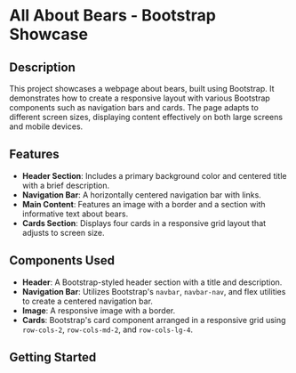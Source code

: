 # All About Bears - Bootstrap Showcase

## Description

This project showcases a webpage about bears, built using Bootstrap. It demonstrates how to create a responsive layout with various Bootstrap components such as navigation bars and cards. The page adapts to different screen sizes, displaying content effectively on both large screens and mobile devices.

## Features

- **Header Section**: Includes a primary background color and centered title with a brief description.
- **Navigation Bar**: A horizontally centered navigation bar with links.
- **Main Content**: Features an image with a border and a section with informative text about bears.
- **Cards Section**: Displays four cards in a responsive grid layout that adjusts to screen size.

## Components Used

- **Header**: A Bootstrap-styled header section with a title and description.
- **Navigation Bar**: Utilizes Bootstrap's `navbar`, `navbar-nav`, and flex utilities to create a centered navigation bar.
- **Image**: A responsive image with a border.
- **Cards**: Bootstrap's card component arranged in a responsive grid using `row-cols-2`, `row-cols-md-2`, and `row-cols-lg-4`.

## Getting Started
